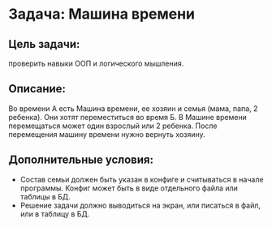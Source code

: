 Задача: Машина времени
=======

Цель задачи:
-------
проверить навыки ООП и логического мышления.

Описание:
-------
Во времени А есть Машина времени, ее хозяин и семья (мама, папа, 2 ребенка). Они хотят переместиться во время Б. В Машине времени перемещаться может один взрослый или 2 ребенка. После перемещения машину времени нужно вернуть хозяину.

Дополнительные условия:
-------
* Состав семьи должен быть указан в конфиге и считываться в начале программы. Конфиг может быть в виде отдельного файла или таблицы в БД.
* Решение задачи должно выводиться на экран, или писаться в файл, или в таблицу в БД.